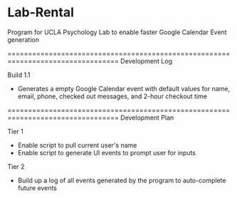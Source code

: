 # Lab-Rental
Program for UCLA Psychology Lab to enable faster Google Calendar Event generation

=================================================================================
Development Log

Build 1.1
- Generates a empty Google Calendar event with default values for name, email, phone, checked out messages, and 2-hour checkout time



=================================================================================
Development Plan

Tier 1
- Enable script to pull current user's name
- Enable script to generate UI events to prompt user for inputs

Tier 2
- Build up a log of all events generated by the program to auto-complete future events
